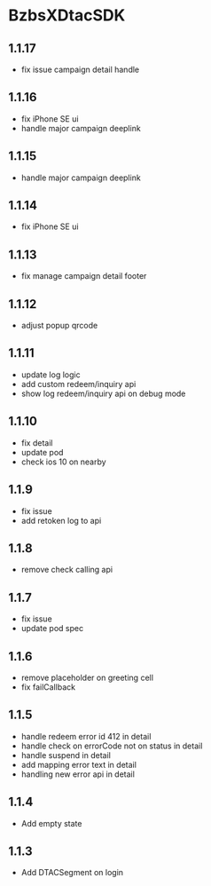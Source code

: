 # BzbsXDtacSDK
## 1.1.17
- fix issue campaign detail handle
## 1.1.16
- fix iPhone SE ui
- handle major campaign deeplink
## 1.1.15
- handle major campaign deeplink
## 1.1.14
- fix iPhone SE ui
## 1.1.13
- fix manage campaign detail footer
## 1.1.12
- adjust popup qrcode
## 1.1.11
- update log logic
- add custom redeem/inquiry api
- show log redeem/inquiry api on debug mode
## 1.1.10
- fix detail 
- update pod 
- check ios 10 on nearby
## 1.1.9
- fix issue
- add retoken log to api
## 1.1.8
- remove check calling api
## 1.1.7
- fix issue 
- update pod spec
## 1.1.6
- remove placeholder on greeting cell
- fix failCallback
## 1.1.5
- handle redeem error id 412 in detail
- handle check on errorCode not on status in detail
- handle suspend in detail
- add mapping error text in detail
- handling new error api in detail
## 1.1.4
- Add empty state
## 1.1.3
- Add DTACSegment on login

